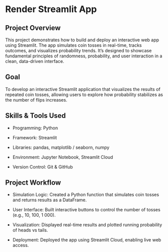 # Render Streamlit App

## Project Overview

This project demonstrates how to build and deploy an interactive web app using Streamlit. The app simulates coin tosses in real-time, tracks outcomes, and visualizes probability trends. It’s designed to showcase fundamental principles of randomness, probability, and user interaction in a clean, data-driven interface.

## Goal

To develop an interactive Streamlit application that visualizes the results of repeated coin tosses, allowing users to explore how probability stabilizes as the number of flips increases.

## Skills & Tools Used

- Programming: Python

- Framework: Streamlit

- Libraries: pandas, matplotlib / seaborn, numpy

- Environment: Jupyter Notebook, Streamlit Cloud

- Version Control: Git & GitHub

## Project Workflow

- Simulation Logic:
Created a Python function that simulates coin tosses and returns results as a DataFrame.

- User Interface:
Built interactive buttons to control the number of tosses (e.g., 10, 100, 1 000).

- Visualization:
Displayed real-time results and plotted running probability of heads vs tails.

- Deployment:
Deployed the app using Streamlit Cloud, enabling live web access.
